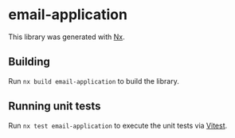 # email-application

This library was generated with [Nx](https://nx.dev).

## Building

Run `nx build email-application` to build the library.

## Running unit tests

Run `nx test email-application` to execute the unit tests via [Vitest](https://vitest.dev/).
